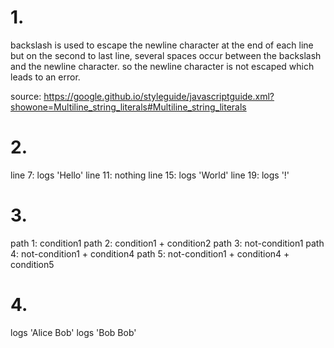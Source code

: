# 1.

backslash is used to escape the newline character at the end of each line
but on the second to last line, several spaces occur between the backslash
and the newline character.  so the newline character is not escaped which
leads to an error.

source: https://google.github.io/styleguide/javascriptguide.xml?showone=Multiline_string_literals#Multiline_string_literals

# 2.

line 7: logs 'Hello'
line 11: nothing
line 15: logs 'World'
line 19: logs '!'

# 3.

path 1: condition1
path 2: condition1 + condition2
path 3: not-condition1
path 4: not-condition1 + condition4
path 5: not-condition1 + condition4 + condition5

# 4.

logs 'Alice Bob'
logs 'Bob Bob'